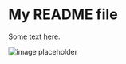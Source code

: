# My README file

Some text here. 

![image placeholder](https://media.giphy.com/media/26FPCXdkvDbKBbgOI/giphy.gif)

